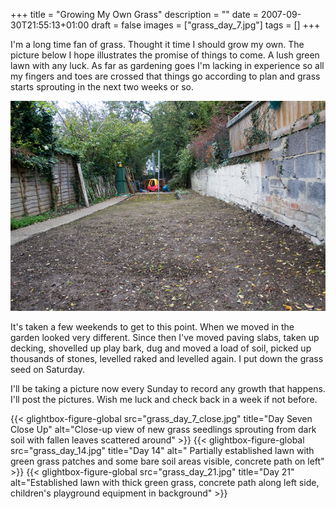 +++
title = "Growing My Own Grass"
description = ""
date = 2007-09-30T21:55:13+01:00
draft = false
images = ["grass_day_7.jpg"]
tags = []
+++


I'm a long time fan of grass. Thought it time I should grow my own. The picture below I hope illustrates the promise of things to come. A lush green lawn with any luck. As far as gardening goes I'm lacking in experience so all my fingers and toes are crossed that things go according to plan and grass starts sprouting in the next two weeks or so.

![Early lawn growth showing mostly bare soil with scattered green grass shoots emerging throughout](grass_day_7.jpg "Day Seven")

It's taken a few weekends to get to this point. When we moved in the garden looked very different. Since then I've moved paving slabs, taken up decking, shovelled up play bark, dug and moved a load of soil, picked up thousands of stones, levelled raked and levelled again. I put down the grass seed on Saturday.

I'll be taking a picture now every Sunday to record any growth that happens. I'll post the pictures. Wish me luck and check back in a week if not before.

<div class="gallery-grid">
  {{< glightbox-figure-global 
      src="grass_day_7_close.jpg" 
      title="Day Seven Close Up" 
      alt="Close-up view of new grass seedlings sprouting from dark soil with fallen leaves scattered around" 
      >}}	
  {{< glightbox-figure-global 
      src="grass_day_14.jpg" 
      title="Day 14" 
      alt=" Partially established lawn with green grass patches and some bare soil areas visible, concrete path on left" 
      >}}	
  {{< glightbox-figure-global 
      src="grass_day_21.jpg" 
      title="Day 21" 
      alt="Established lawn with thick green grass, concrete path along left side, children's playground equipment in background" 
      >}}
</div>

